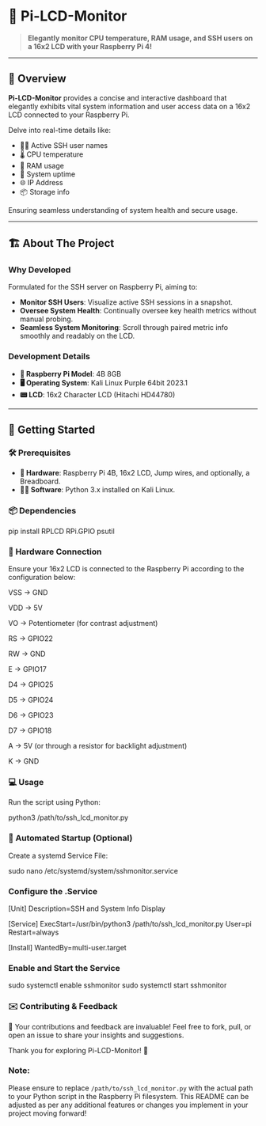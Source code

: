 # 🚀 Pi-LCD-Monitor 

> **Elegantly monitor CPU temperature, RAM usage, and SSH users on a 16x2 LCD with your Raspberry Pi 4!**

---

## 🎯 Overview 

**Pi-LCD-Monitor** provides a concise and interactive dashboard that elegantly exhibits vital system information and user access data on a 16x2 LCD connected to your Raspberry Pi. 

Delve into real-time details like:
- 🧑‍💻 Active SSH user names
- 🌡️ CPU temperature
- 💾 RAM usage
- 🔄 System uptime
- 🌐 IP Address
- 📦 Storage info

Ensuring seamless understanding of system health and secure usage.

---

## 🏗 About The Project 

### Why Developed

Formulated for the SSH server on Raspberry Pi, aiming to:
- **Monitor SSH Users**: Visualize active SSH sessions in a snapshot.
- **Oversee System Health**: Continually oversee key health metrics without manual probing.
- **Seamless System Monitoring**: Scroll through paired metric info smoothly and readably on the LCD.

### Development Details
- **🍰 Raspberry Pi Model**: 4B 8GB
- **🖥 Operating System**: Kali Linux Purple 64bit 2023.1
- **📟 LCD**: 16x2 Character LCD (Hitachi HD44780)

---

## 🚀 Getting Started 

### 🛠 Prerequisites 

- **🧱 Hardware**: Raspberry Pi 4B, 16x2 LCD, Jump wires, and optionally, a Breadboard.
- **👩‍💻 Software**: Python 3.x installed on Kali Linux.

### 📦 Dependencies 

pip install RPLCD RPi.GPIO psutil

### 🔌 Hardware Connection
Ensure your 16x2 LCD is connected to the Raspberry Pi according to the configuration below:

VSS -> GND

VDD -> 5V

VO  -> Potentiometer (for contrast adjustment)

RS  -> GPIO22

RW  -> GND

E   -> GPIO17

D4  -> GPIO25

D5  -> GPIO24

D6  -> GPIO23

D7  -> GPIO18

A   -> 5V (or through a resistor for backlight adjustment)

K   -> GND

### 💻 Usage
Run the script using Python:

python3 /path/to/ssh_lcd_monitor.py

### 🔄 Automated Startup (Optional)
Create a systemd Service File:

sudo nano /etc/systemd/system/sshmonitor.service

### Configure the .Service

[Unit]
Description=SSH and System Info Display

[Service]
ExecStart=/usr/bin/python3 /path/to/ssh_lcd_monitor.py
User=pi
Restart=always

[Install]
WantedBy=multi-user.target

### Enable and Start the Service

sudo systemctl enable sshmonitor
sudo systemctl start sshmonitor

### ✉️ Contributing & Feedback

🌟 Your contributions and feedback are invaluable! Feel free to fork, pull, or open an issue to share your insights and suggestions.

Thank you for exploring Pi-LCD-Monitor! 🎉

### Note:


Please ensure to replace `/path/to/ssh_lcd_monitor.py` with the actual path to your Python script in the Raspberry Pi filesystem. This README can be adjusted as per any additional features or changes you implement in your project moving forward!

